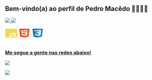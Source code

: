## Bem-vindo(a) ao perfil de Pedro Macêdo 👨🏻‍💻😎

 <div>
   <a href="https://github.com/PedroMacedo2887/">
   <img height="180em" src="https://github-readme-stats.vercel.app/api?username=PedroMacedo2887&show_icons=true&theme=cobalt&include_all_commits=true&count_private=true"/>
    <img height="180em" src="https://github-readme-stats.vercel.app/api/top-langs/?username=PedroMacedo2887&layout=compact&langs_count=6&theme=tokyonight"/>

</div>
<div style="display: inline_block"><br>
  <img align="center" alt="Js" height="30" width="40" src="https://raw.githubusercontent.com/devicons/devicon/master/icons/javascript/javascript-plain.svg ">
  <img align="center" alt="HTML" height="30" width="40" src="https://raw.githubusercontent.com/devicons/devicon/master/icons/html5/html5-original.svg ">
  <img align="center" alt="CSS" height="30" width="40" src="https://raw.githubusercontent.com/devicons/devicon/master/icons/css3/css3-original.svg ">
</div>
 
 <br>
 
  ### Me segue a gente nas redes abaixo!
 
<div>
 
  <a href="https://instagram.com/pedromacedowp" target="_blank"><img src="https://img.shields.io/badge/-Instagram-%23E4405F?style=for-the- badge&logo=instagram&logoColor=white" target="_blank"></a>
 
  <a href="https://www.linkedin.com/in/wpedromacedo2887/" target="_blank"><img src="https://img.shields.io/badge/-LinkedIn-%230077B5?style= for-the-badge&logo=linkedin&logoColor=white" target="_blank"></a>
 
  
</div>
 
